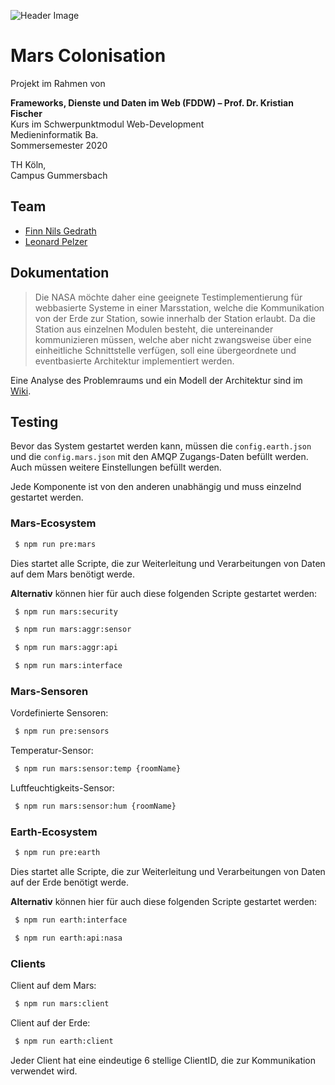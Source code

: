 ![Header Image](https://user-images.githubusercontent.com/19761338/81300952-b24baa80-9078-11ea-82b6-2d58b0632362.png)

# Mars Colonisation

Projekt im Rahmen von

**Frameworks, Dienste und Daten im Web (FDDW) – Prof. Dr. Kristian Fischer** \
Kurs im Schwerpunktmodul Web-Development \
Medieninformatik Ba. \
Sommersemester 2020

TH Köln, \
Campus Gummersbach

## Team

- [Finn Nils Gedrath](https://github.com/finnge)
- [Leonard Pelzer](https://github.com/leo-3108)

## Dokumentation

> Die NASA möchte daher eine geeignete Testimplementierung für webbasierte Systeme in einer Marsstation, welche die Kommunikation von der Erde zur Station, sowie innerhalb der Station erlaubt. Da die Station aus einzelnen Modulen besteht, die untereinander kommunizieren müssen, welche aber nicht zwangsweise über eine einheitliche Schnittstelle verfügen, soll eine übergeordnete und eventbasierte Architektur implementiert werden.

Eine Analyse des Problemraums und ein Modell der Architektur sind im [Wiki](https://github.com/leo-3108/mi-fddw-mars-colonisation-gedrath-pelzer/wiki).

## Testing

Bevor das System gestartet werden kann, müssen die `config.earth.json` und die `config.mars.json` mit den AMQP Zugangs-Daten befüllt werden. Auch müssen weitere Einstellungen befüllt werden.

Jede Komponente ist von den anderen unabhängig und muss einzelnd gestartet werden.

### Mars-Ecosystem
```bash
 $ npm run pre:mars
```
Dies startet alle Scripte, die zur Weiterleitung und Verarbeitungen von Daten auf dem Mars benötigt werde.

**Alternativ** können hier für auch diese folgenden Scripte gestartet werden:

```bash
 $ npm run mars:security
```

```bash
 $ npm run mars:aggr:sensor
```

```bash
 $ npm run mars:aggr:api
```

```bash
 $ npm run mars:interface
```

### Mars-Sensoren
Vordefinierte Sensoren:

```bash
 $ npm run pre:sensors
```

Temperatur-Sensor:

```bash
 $ npm run mars:sensor:temp {roomName}
```

Luftfeuchtigkeits-Sensor:

```bash
 $ npm run mars:sensor:hum {roomName}
```

### Earth-Ecosystem
```bash
 $ npm run pre:earth
```
Dies startet alle Scripte, die zur Weiterleitung und Verarbeitungen von Daten auf der Erde benötigt werde.

**Alternativ** können hier für auch diese folgenden Scripte gestartet werden:

```bash
 $ npm run earth:interface
```

```bash
 $ npm run earth:api:nasa
```

### Clients

Client auf dem Mars:
```bash
 $ npm run mars:client
```

Client auf der Erde:
```bash
 $ npm run earth:client
```

Jeder Client hat eine eindeutige 6 stellige ClientID, die zur Kommunikation verwendet wird.
